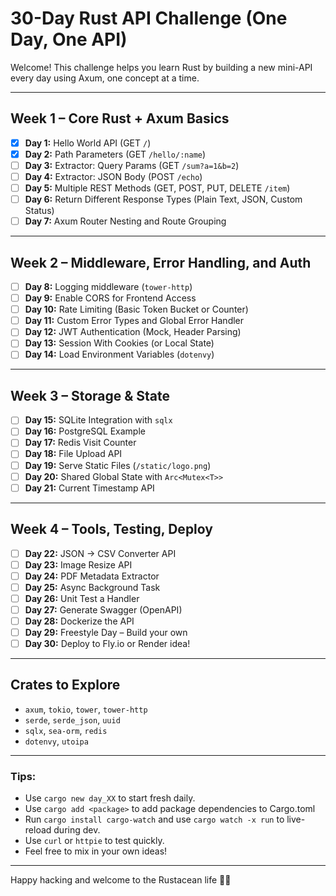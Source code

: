 # 30-Day Rust API Challenge (One Day, One API)

Welcome! This challenge helps you learn Rust by building a new mini-API every day using Axum, one concept at a time.

---

## Week 1 – Core Rust + Axum Basics

- [x] **Day 1:** Hello World API (GET `/`)
- [x] **Day 2:** Path Parameters (GET `/hello/:name`)
- [ ] **Day 3:** Extractor: Query Params (GET `/sum?a=1&b=2`)
- [ ] **Day 4:** Extractor: JSON Body (POST `/echo`)
- [ ] **Day 5:** Multiple REST Methods (GET, POST, PUT, DELETE `/item`)
- [ ] **Day 6:** Return Different Response Types (Plain Text, JSON, Custom Status)
- [ ] **Day 7:** Axum Router Nesting and Route Grouping

---

## Week 2 – Middleware, Error Handling, and Auth

- [ ] **Day 8:** Logging middleware (`tower-http`)
- [ ] **Day 9:** Enable CORS for Frontend Access
- [ ] **Day 10:** Rate Limiting (Basic Token Bucket or Counter)
- [ ] **Day 11:** Custom Error Types and Global Error Handler
- [ ] **Day 12:** JWT Authentication (Mock, Header Parsing)
- [ ] **Day 13:** Session With Cookies (or Local State)
- [ ] **Day 14:** Load Environment Variables (`dotenvy`)

---

## Week 3 – Storage & State

- [ ] **Day 15:** SQLite Integration with `sqlx`
- [ ] **Day 16:** PostgreSQL Example
- [ ] **Day 17:** Redis Visit Counter
- [ ] **Day 18:** File Upload API
- [ ] **Day 19:** Serve Static Files (`/static/logo.png`)
- [ ] **Day 20:** Shared Global State with `Arc<Mutex<T>>`
- [ ] **Day 21:** Current Timestamp API

---

## Week 4 – Tools, Testing, Deploy

- [ ] **Day 22:** JSON → CSV Converter API
- [ ] **Day 23:** Image Resize API
- [ ] **Day 24:** PDF Metadata Extractor
- [ ] **Day 25:** Async Background Task
- [ ] **Day 26:** Unit Test a Handler
- [ ] **Day 27:** Generate Swagger (OpenAPI)
- [ ] **Day 28:** Dockerize the API
- [ ] **Day 29:** Freestyle Day – Build your own
- [ ] **Day 30:** Deploy to Fly.io or Render idea!

---

## Crates to Explore

- `axum`, `tokio`, `tower`, `tower-http`
- `serde`, `serde_json`, `uuid`
- `sqlx`, `sea-orm`, `redis`
- `dotenvy`, `utoipa`

---

### Tips:
- Use `cargo new day_XX` to start fresh daily. <!-- Or use `cargo init --bin --vcs none` -->
- Use `cargo add <package>` to add package dependencies to Cargo.toml
- Run `cargo install cargo-watch` and use `cargo watch -x run` to live-reload during dev.
- Use `curl` or `httpie` to test quickly.
- Feel free to mix in your own ideas!

---

Happy hacking and welcome to the Rustacean life 🦀🔥
